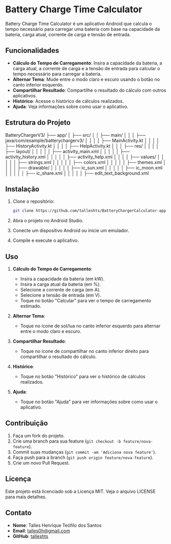 # Battery Charge Time Calculator

Battery Charge Time Calculator é um aplicativo Android que calcula o tempo necessário para carregar uma bateria com base na capacidade da bateria, carga atual, corrente de carga e tensão de entrada.

## Funcionalidades

- **Cálculo do Tempo de Carregamento**: Insira a capacidade da bateria, a carga atual, a corrente de carga e a tensão de entrada para calcular o tempo necessário para carregar a bateria.
- **Alternar Tema**: Mude entre o modo claro e escuro usando o botão no canto inferior esquerdo.
- **Compartilhar Resultado**: Compartilhe o resultado do cálculo com outros aplicativos.
- **Histórico**: Acesse o histórico de cálculos realizados.
- **Ajuda**: Veja informações sobre como usar o aplicativo.

## Estrutura do Projeto

BatteryChargerV3/ 
├── app/ 
│ ├── src/ 
│ │ ├── main/ 
│ │ │ ├── java/com/example/batterychargerv3/ 
│ │ │ │ ├── MainActivity.kt 
│ │ │ │ ├── HistoryActivity.kt 
│ │ │ │ ├── HelpActivity.kt 
│ │ │ ├── res/ 
│ │ │ │ ├── layout/ 
│ │ │ │ │ ├── activity_main.xml 
│ │ │ │ │ ├── activity_history.xml 
│ │ │ │ │ ├── activity_help.xml 
│ │ │ │ ├── values/ 
│ │ │ │ │ ├── strings.xml 
│ │ │ │ │ ├── colors.xml 
│ │ │ │ │ ├── themes.xml 
│ │ │ │ ├── drawable/ 
│ │ │ │ │ ├── ic_sun.xml 
│ │ │ │ │ ├── ic_moon.xml 
│ │ │ │ │ ├── ic_share.xml 
│ │ │ │ │ ├── edit_text_background.xml


## Instalação

1. Clone o repositório:
    ```sh
    git clone https://github.com/talleshts/BatteryChargerCalculator-app.git
    ```

2. Abra o projeto no Android Studio.

3. Conecte um dispositivo Android ou inicie um emulador.

4. Compile e execute o aplicativo.

## Uso

1. **Cálculo do Tempo de Carregamento**:
    - Insira a capacidade da bateria (em kW).
    - Insira a carga atual da bateria (em %).
    - Selecione a corrente de carga (em A).
    - Selecione a tensão de entrada (em V).
    - Toque no botão "Calcular" para ver o tempo de carregamento estimado.

2. **Alternar Tema**:
    - Toque no ícone de sol/lua no canto inferior esquerdo para alternar entre o modo claro e escuro.

3. **Compartilhar Resultado**:
    - Toque no ícone de compartilhar no canto inferior direito para compartilhar o resultado do cálculo.

4. **Histórico**:
    - Toque no botão "Histórico" para ver o histórico de cálculos realizados.

5. **Ajuda**:
    - Toque no botão "Ajuda" para ver informações sobre como usar o aplicativo.

## Contribuição

1. Faça um fork do projeto.
2. Crie uma branch para sua feature (`git checkout -b feature/nova-feature`).
3. Commit suas mudanças (`git commit -am 'Adiciona nova feature'`).
4. Faça push para a branch (`git push origin feature/nova-feature`).
5. Crie um novo Pull Request.

## Licença

Este projeto está licenciado sob a Licença MIT. Veja o arquivo LICENSE para mais detalhes.

## Contato

- **Nome**: Talles Henrique Teófilo dos Santos
- **Email**: talles0h@gmail.com
- **GitHub**: [talleshts](https://github.com/Talleshts)
